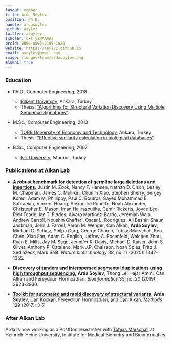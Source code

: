 ```yaml
---
layout: member
title: Arda Söylev
position: Ph.D.
handle: ardasoylev
github: asylvz
twitter: asoylev
scholar: OktTyZMAAAAJ
orcid: 0000-0003-2198-1920
website: https://asylvz.github.io
email: asoylev@gmail.com
image: /images/team/ardasoylev.png
alumni: true
---
```


### Education
- Ph.D., Computer Engineering, 2018
  - [Bilkent University](http://www.cs.bilkent.edu.tr/), Ankara, Turkey
  - Thesis: ["Algorithms for Structural Variation Discovery Using Multiple Sequence Signatures"](https://tez.yok.gov.tr/UlusalTezMerkezi/TezGoster?key=fS4sqEZr79C_n60Rk6MjFU8qkfawUzXz-vAoFM9s0jzQtV0-YOxzcIhQGSY0IiFy).
  
- M.Sc., Computer Engineering, 2013 
  - [TOBB University of Economy and Technology](https://www.etu.edu.tr/en/bolum/computer-engineering), Ankara, Turkey 
  - Thesis: ["Effective similarity calculation in biological databases"](https://tez.yok.gov.tr/UlusalTezMerkezi/TezGoster?key=iTkOhwevEenJZ3onUvs52kd3hoCrdRR2zjSMKCClYwEi_pV5SqipdxfmmIhRnosx).
  
- B.Sc., Computer Engineering, 2007 
  - [Işık University](https://www.isikun.edu.tr/en/akademik/muhendislik-fakultesi/bolumler-ve-programlar/bilgisayar-muhendisligi), Istanbul, Turkey

### Publications at Alkan Lab

- [**A robust benchmark for detection of germline large deletions and insertions.**](https://www.nature.com/articles/s41587-020-0538-8) Justin M. Zook, Nancy F. Hansen, Nathan D. Olson, Lesley M. Chapman, James C. Mullikin, Chunlin Xiao, Stephen Sherry, Sergey Koren, Adam M, Phillippy, Paul C. Boutros, Sayed Mohammad E. Sahraeian, Vincent Huang, Alexandre Rouette, Noah Alexander, Christopher E. Mason, Iman Hajirasouliha, Camir Ricketts, Joyce Lee, Rick Tearle, Ian T. Fiddes, Alvaro Martinez-Barrio, Jeremiah Wala, Andrew Carroll, Noushin Ghaffari, Oscar L. Rodriguez, Ali Bashir, Shaun Jackman, John J. Farrell, Aaron M. Wenger, Can Alkan, **Arda Soylev**, Michael C. Schatz, Shilpa Garg, George Church, Tobias Marschall, Ken Chen, Xian Fan, Adam C. English, Jeffrey A. Rosenfeld, Weichen Zhou, Ryan E. Mills, Jay M. Sage, Jennifer R. Davis, Michael D. Kaiser, John S. Oliver, Anthony P. Catalano, Mark J.P. Chaisson, Noah Spies, Fritz J. Sedlazeck, Mark Salit. *Nature biotechnology* 38, no. 11 (2020): 1347-1355.

- [**Discovery of tandem and interspersed segmental duplications using high throughput sequencing.**](https://doi.org/10.1093/bioinformatics/btz237) **Arda Soylev**, Thong Le, Hajar Amini, Can Alkan and Fereydoun Hormozdiari. *Bioinformatics* 35, no. 20 (2019): 3923-3930.

- [**Toolkit for automated and rapid discovery of structural variants.**](https://www.ncbi.nlm.nih.gov/pubmed/28583483) **Arda Soylev**, Can Kockan, Fereydoun Hormozdiari, and Can Alkan. *Methods* 129 (2017): 3-7.

### After Alkan Lab

Arda is now working as a PostDoc researcher with [Tobias Marschall](https://marschall-lab.github.io/) at Heinrich-Heine University, Institute for Medical Biometry and Bioinformatics.
 
 
